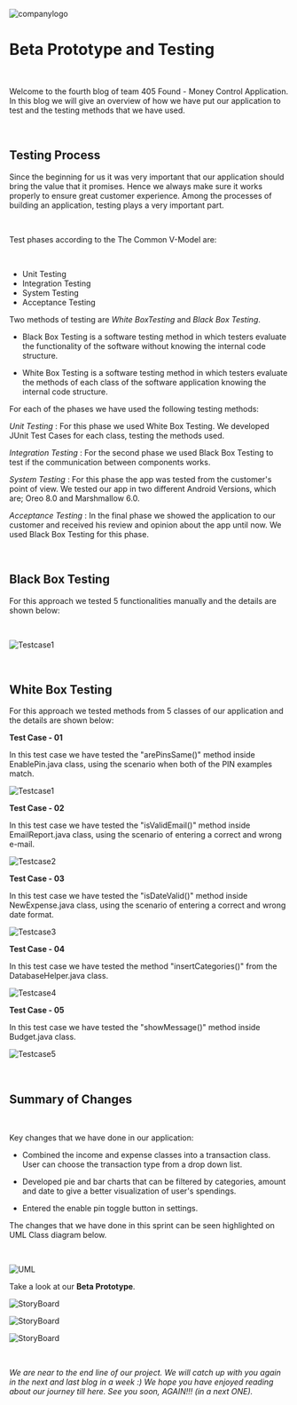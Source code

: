 ![companylogo]({{site.baseurl}}/images/405logo.png)
   
# Beta Prototype and Testing

<br>

<p class="justify">

Welcome to the fourth blog of team 405 Found - Money Control Application. In this blog we will give an overview of how we have put our application to test and the testing methods that we have used.

</p>

<br>

## Testing Process

<p class="justify">

Since the beginning for us it was very important that our application should bring the value that it promises. Hence we always make sure it works properly to ensure great customer experience. Among the processes of building an application, testing plays a very important part.

</p>

<br>

<p class="justify">

Test phases according to the The Common V-Model are:

</p>

<br>

- Unit Testing
- Integration Testing
- System Testing
- Acceptance Testing



Two methods of testing are *White BoxTesting* and *Black Box Testing*.



- Black Box Testing is a software testing method in which testers evaluate the functionality of the software without knowing the internal code structure.

- White Box Testing is a software testing method in which testers evaluate the methods of each class of the software application knowing the internal code structure.

For each of the phases we have used the following testing methods:

*Unit Testing* : For this phase we used White Box Testing. We developed JUnit Test Cases for each class, testing the methods used. 

*Integration Testing* : For the second phase we used Black Box Testing to test if the communication between components works.

*System Testing* : For this phase the app was tested from the customer's point of view. We tested our app in two different Android Versions, which are; Oreo 8.0 and Marshmallow 6.0.

*Acceptance Testing* : In the final phase we showed the application to our customer and received his review and opinion about the app until now. We used Black Box Testing for this phase.



<br>



## Black Box Testing

<p class="justify">

For this approach we tested 5 functionalities manually and the details are shown below:

</p>

<br>

![Testcase1]({{site.baseurl}}/images/Black_Box_Testing.png)


<br>




## White Box Testing


<p class="justify">

For this approach we tested methods from 5 classes of our application and the details are shown below:

</p>

**Test Case - 01**


<p class="justify">

In this test case we have tested the "arePinsSame()" method inside EnablePin.java class, using the scenario when both of the PIN examples match.

</p>

![Testcase1]({{site.baseurl}}/images/JunitTestEnablePin1.JPG)


**Test Case - 02**

<p class="justify">
   
In this test case we have tested the "isValidEmail()" method inside EmailReport.java class, using the scenario of entering a correct and wrong e-mail.

</p>

![Testcase2]({{site.baseurl}}/images/JunitTestEmailReport1.JPG)


**Test Case - 03**

<p class="justify">

In this test case we have tested the "isDateValid()" method inside NewExpense.java class, using the scenario of entering a correct and wrong date format.

</p>

![Testcase3]({{site.baseurl}}/images/JunitTestDateFormat1.JPG)


**Test Case - 04**


<p class="justify">

In this test case we have tested the method "insertCategories()" from the DatabaseHelper.java class.

</p>

![Testcase4]({{site.baseurl}}/images/JunitTestDatabaseHelp1.JPG)


**Test Case - 05**

<p class="justify">
   
In this test case we have tested the "showMessage()" method inside Budget.java class.

</p>

![Testcase5]({{site.baseurl}}/images/JunitTestBudgetShowMessage1.JPG)


<br>


## Summary of Changes

<br>



Key changes that we have done in our application:

- Combined the income and expense classes into a transaction class. User can choose the transaction type from a drop down list.

- Developed pie and bar charts that can be filtered by categories, amount and date to give a better visualization of user's spendings.

- Entered the enable pin toggle button in settings.


The changes that we have done in this sprint can be seen highlighted on UML Class diagram below.



<br>

![UML]({{site.baseurl}}/images/UML_BetaPrototype.png)

Take a look at our **Beta Prototype**.

![StoryBoard]({{site.baseurl}}/images/StoryBoard44.jpg)


![StoryBoard]({{site.baseurl}}/images/StoryBoard55.jpg)


![StoryBoard]({{site.baseurl}}/images/StoryBoard66.JPG)


<br>

<p class="justify">

*We are near to the end line of our project. We will catch up with you again in the next and last blog in a week :) 
We hope you have enjoyed reading about our journey till here. See you soon, AGAIN!!! (in a next ONE).*
 
</p>
 

